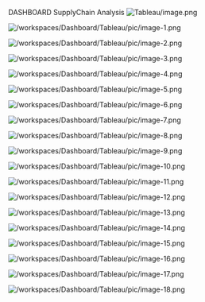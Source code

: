 DASHBOARD
SupplyChain Analysis
![Tableau/image.png](pic/image.png)

![/workspaces/Dashboard/Tableau/pic/image-1.png](pic/image-1.png)


![/workspaces/Dashboard/Tableau/pic/image-2.png](pic/image-2.png)

![/workspaces/Dashboard/Tableau/pic/image-3.png](pic/image-3.png)


![/workspaces/Dashboard/Tableau/pic/image-4.png](pic/image-4.png)


![/workspaces/Dashboard/Tableau/pic/image-5.png](pic/image-5.png)


![/workspaces/Dashboard/Tableau/pic/image-6.png](pic/image-6.png)


![/workspaces/Dashboard/Tableau/pic/image-7.png](pic/image-7.png)


![/workspaces/Dashboard/Tableau/pic/image-8.png](pic/image-8.png)


![/workspaces/Dashboard/Tableau/pic/image-9.png](pic/image-9.png)


![/workspaces/Dashboard/Tableau/pic/image-10.png](pic/image-10.png)



![/workspaces/Dashboard/Tableau/pic/image-11.png](pic/image-11.png)



![/workspaces/Dashboard/Tableau/pic/image-12.png](pic/image-12.png)



![/workspaces/Dashboard/Tableau/pic/image-13.png](pic/image-13.png)



![/workspaces/Dashboard/Tableau/pic/image-14.png](pic/image-14.png)



![/workspaces/Dashboard/Tableau/pic/image-15.png](pic/image-15.png)



![/workspaces/Dashboard/Tableau/pic/image-16.png](pic/image-16.png)



![/workspaces/Dashboard/Tableau/pic/image-17.png](pic/image-17.png)


![/workspaces/Dashboard/Tableau/pic/image-18.png](pic/image-18.png)

